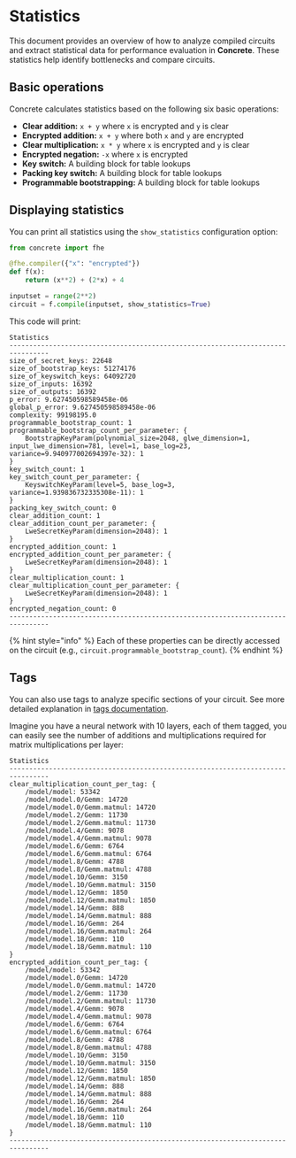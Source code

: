 # Statistics
This document provides an overview of how to analyze compiled circuits and extract statistical data for performance evaluation in **Concrete**. These statistics help identify bottlenecks and compare circuits.

## Basic operations
Concrete calculates statistics based on the following six basic operations:

* **Clear addition:** `x + y` where `x` is encrypted and `y` is clear
* **Encrypted addition:** `x + y` where both `x` and `y` are encrypted
* **Clear multiplication:** `x * y` where `x` is encrypted and `y` is clear
* **Encrypted negation:** `-x` where `x` is encrypted
* **Key switch:** A building block for table lookups
* **Packing key switch:** A building block for table lookups
* **Programmable bootstrapping:** A building block for table lookups

## Displaying statistics
You can print all statistics using the `show_statistics` configuration option:

```python
from concrete import fhe

@fhe.compiler({"x": "encrypted"})
def f(x):
    return (x**2) + (2*x) + 4

inputset = range(2**2)
circuit = f.compile(inputset, show_statistics=True)
```

This code will print:

```
Statistics
--------------------------------------------------------------------------------
size_of_secret_keys: 22648
size_of_bootstrap_keys: 51274176
size_of_keyswitch_keys: 64092720
size_of_inputs: 16392
size_of_outputs: 16392
p_error: 9.627450598589458e-06
global_p_error: 9.627450598589458e-06
complexity: 99198195.0
programmable_bootstrap_count: 1
programmable_bootstrap_count_per_parameter: {
    BootstrapKeyParam(polynomial_size=2048, glwe_dimension=1, input_lwe_dimension=781, level=1, base_log=23, variance=9.940977002694397e-32): 1
}
key_switch_count: 1
key_switch_count_per_parameter: {
    KeyswitchKeyParam(level=5, base_log=3, variance=1.939836732335308e-11): 1
}
packing_key_switch_count: 0
clear_addition_count: 1
clear_addition_count_per_parameter: {
    LweSecretKeyParam(dimension=2048): 1
}
encrypted_addition_count: 1
encrypted_addition_count_per_parameter: {
    LweSecretKeyParam(dimension=2048): 1
}
clear_multiplication_count: 1
clear_multiplication_count_per_parameter: {
    LweSecretKeyParam(dimension=2048): 1
}
encrypted_negation_count: 0
--------------------------------------------------------------------------------
```

{% hint style="info" %}
Each of these properties can be directly accessed on the circuit (e.g., `circuit.programmable_bootstrap_count`).
{% endhint %}

## Tags

You can also use tags to analyze specific sections of your circuit. See more detailed explanation in [tags documentation](../core-features/tagging.md).

Imagine you have a neural network with 10 layers, each of them tagged, you can easily see the number of additions and multiplications required for matrix multiplications per layer:

```
Statistics
--------------------------------------------------------------------------------
clear_multiplication_count_per_tag: {
    /model/model: 53342
    /model/model.0/Gemm: 14720
    /model/model.0/Gemm.matmul: 14720
    /model/model.2/Gemm: 11730
    /model/model.2/Gemm.matmul: 11730
    /model/model.4/Gemm: 9078
    /model/model.4/Gemm.matmul: 9078
    /model/model.6/Gemm: 6764
    /model/model.6/Gemm.matmul: 6764
    /model/model.8/Gemm: 4788
    /model/model.8/Gemm.matmul: 4788
    /model/model.10/Gemm: 3150
    /model/model.10/Gemm.matmul: 3150
    /model/model.12/Gemm: 1850
    /model/model.12/Gemm.matmul: 1850
    /model/model.14/Gemm: 888
    /model/model.14/Gemm.matmul: 888
    /model/model.16/Gemm: 264
    /model/model.16/Gemm.matmul: 264
    /model/model.18/Gemm: 110
    /model/model.18/Gemm.matmul: 110
}
encrypted_addition_count_per_tag: {
    /model/model: 53342
    /model/model.0/Gemm: 14720
    /model/model.0/Gemm.matmul: 14720
    /model/model.2/Gemm: 11730
    /model/model.2/Gemm.matmul: 11730
    /model/model.4/Gemm: 9078
    /model/model.4/Gemm.matmul: 9078
    /model/model.6/Gemm: 6764
    /model/model.6/Gemm.matmul: 6764
    /model/model.8/Gemm: 4788
    /model/model.8/Gemm.matmul: 4788
    /model/model.10/Gemm: 3150
    /model/model.10/Gemm.matmul: 3150
    /model/model.12/Gemm: 1850
    /model/model.12/Gemm.matmul: 1850
    /model/model.14/Gemm: 888
    /model/model.14/Gemm.matmul: 888
    /model/model.16/Gemm: 264
    /model/model.16/Gemm.matmul: 264
    /model/model.18/Gemm: 110
    /model/model.18/Gemm.matmul: 110
}
--------------------------------------------------------------------------------
```
